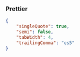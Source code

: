 ### Prettier

```json
{
	"singleQuote": true,
	"semi": false,
	"tabWidth": 4,
	"trailingComma": "es5"
}
```